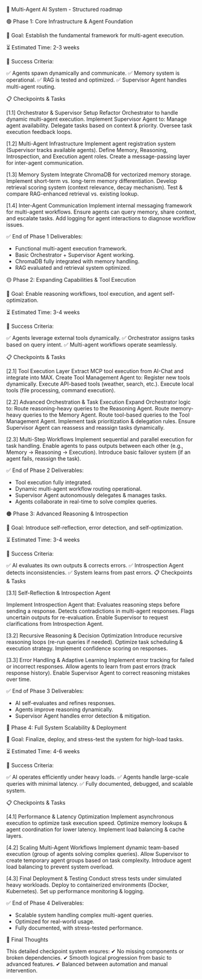 📌 Multi-Agent AI System - Structured roadmap

🟢 Phase 1: Core Infrastructure & Agent Foundation

🔹 Goal: Establish the fundamental framework for multi-agent execution.

⏳ Estimated Time: 2-3 weeks

🎯 Success Criteria:

✅ Agents spawn dynamically and communicate.
✅ Memory system is operational.
✅ RAG is tested and optimized.
✅ Supervisor Agent handles multi-agent routing.

📋 Checkpoints & Tasks

[1.1] Orchestrator & Supervisor Setup
 Refactor Orchestrator to handle dynamic multi-agent execution.
 Implement Supervisor Agent to:
Manage agent availability.
Delegate tasks based on context & priority.
Oversee task execution feedback loops.

[1.2] Multi-Agent Infrastructure
 Implement agent registration system (Supervisor tracks available agents).
 Define Memory, Reasoning, Introspection, and Execution agent roles.
 Create a message-passing layer for inter-agent communication.

[1.3] Memory System
 Integrate ChromaDB for vectorized memory storage.
 Implement short-term vs. long-term memory differentiation.
 Develop retrieval scoring system (context relevance, decay mechanism).
 Test & compare RAG-enhanced retrieval vs. existing lookup.

[1.4] Inter-Agent Communication
 Implement internal messaging framework for multi-agent workflows.
 Ensure agents can query memory, share context, and escalate tasks.
 Add logging for agent interactions to diagnose workflow issues.

✅ End of Phase 1 Deliverables:
- Functional multi-agent execution framework.
- Basic Orchestrator + Supervisor Agent working.
- ChromaDB fully integrated with memory handling.
- RAG evaluated and retrieval system optimized.


🟡 Phase 2: Expanding Capabilities & Tool Execution

🔹 Goal: Enable reasoning workflows, tool execution, and agent self-optimization.

⏳ Estimated Time: 3-4 weeks

🎯 Success Criteria:

✅ Agents leverage external tools dynamically.
✅ Orchestrator assigns tasks based on query intent.
✅ Multi-agent workflows operate seamlessly.

📋 Checkpoints & Tasks

[2.1] Tool Execution Layer
 Extract MCP tool execution from AI-Chat and integrate into MAX.
 Create Tool Management Agent to:
Register new tools dynamically.
Execute API-based tools (weather, search, etc.).
Execute local tools (file processing, command execution).

[2.2] Advanced Orchestration & Task Execution
 Expand Orchestrator logic to:
Route reasoning-heavy queries to the Reasoning Agent.
Route memory-heavy queries to the Memory Agent.
Route tool-based queries to the Tool Management Agent.
 Implement task prioritization & delegation rules.
 Ensure Supervisor Agent can reassess and reassign tasks dynamically.

[2.3] Multi-Step Workflows
 Implement sequential and parallel execution for task handling.
 Enable agents to pass outputs between each other (e.g., Memory → Reasoning → Execution).
 Introduce basic failover system (if an agent fails, reassign the task).

✅ End of Phase 2 Deliverables:

- Tool execution fully integrated.
- Dynamic multi-agent workflow routing operational.
- Supervisor Agent autonomously delegates & manages tasks.
- Agents collaborate in real-time to solve complex queries.

🟠 Phase 3: Advanced Reasoning & Introspection

🔹 Goal: Introduce self-reflection, error detection, and self-optimization.

⏳ Estimated Time: 3-4 weeks

🎯 Success Criteria:

✅ AI evaluates its own outputs & corrects errors.
✅ Introspection Agent detects inconsistencies.
✅ System learns from past errors.
📋 Checkpoints & Tasks

[3.1] Self-Reflection & Introspection Agent

 Implement Introspection Agent that:
Evaluates reasoning steps before sending a response.
Detects contradictions in multi-agent responses.
Flags uncertain outputs for re-evaluation.
 Enable Supervisor to request clarifications from Introspection Agent.

[3.2] Recursive Reasoning & Decision Optimization
 Introduce recursive reasoning loops (re-run queries if needed).
 Optimize task scheduling & execution strategy.
 Implement confidence scoring on responses.

[3.3] Error Handling & Adaptive Learning
 Implement error tracking for failed or incorrect responses.
 Allow agents to learn from past errors (track response history).
 Enable Supervisor Agent to correct reasoning mistakes over time.

✅ End of Phase 3 Deliverables:
- AI self-evaluates and refines responses.
- Agents improve reasoning dynamically.
- Supervisor Agent handles error detection & mitigation.

🔴 Phase 4: Full System Scalability & Deployment

🔹 Goal: Finalize, deploy, and stress-test the system for high-load tasks.

⏳ Estimated Time: 4-6 weeks

🎯 Success Criteria:

✅ AI operates efficiently under heavy loads.
✅ Agents handle large-scale queries with minimal latency.
✅ Fully documented, debugged, and scalable system.

📋 Checkpoints & Tasks

[4.1] Performance & Latency Optimization
 Implement asynchronous execution to optimize task execution speed.
 Optimize memory lookups & agent coordination for lower latency.
 Implement load balancing & cache layers.

[4.2] Scaling Multi-Agent Workflows
 Implement dynamic team-based execution (group of agents solving complex queries).
 Allow Supervisor to create temporary agent groups based on task complexity.
 Introduce agent load balancing to prevent system overload.

[4.3] Final Deployment & Testing
 Conduct stress tests under simulated heavy workloads.
 Deploy to containerized environments (Docker, Kubernetes).
 Set up performance monitoring & logging.

✅ End of Phase 4 Deliverables:
- Scalable system handling complex multi-agent queries.
- Optimized for real-world usage.
- Fully documented, with stress-tested performance.

🚀 Final Thoughts

This detailed checkpoint system ensures: ✔ No missing components or broken dependencies.
✔ Smooth logical progression from basic to advanced features.
✔ Balanced between automation and manual intervention.
